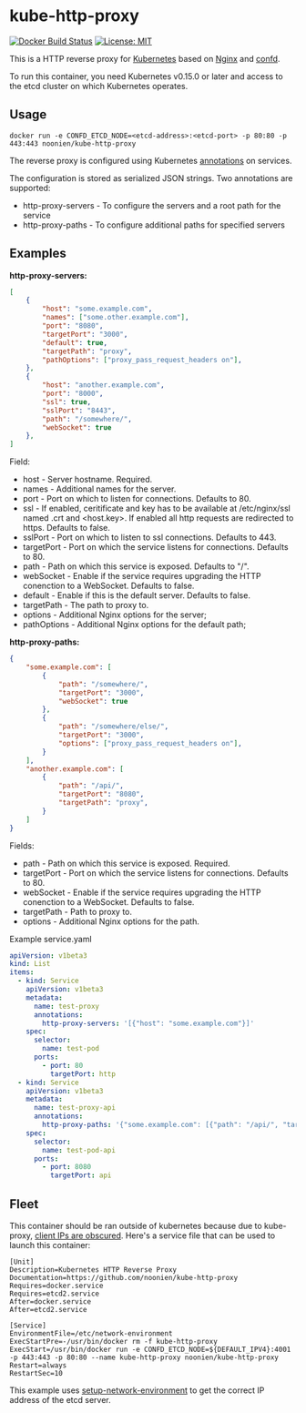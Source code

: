 kube-http-proxy
===============
[![Docker Build Status](http://hubstatus.container42.com/noonien/kube-http-proxy)](https://registry.hub.docker.com/u/noonien/kube-http-proxy)
[![License: MIT](http://img.shields.io/badge/license-MIT-blue.svg?style=flat-square)](https://github.com/noonien/kube-http-proxy/blob/master/LICENSE)

This is a HTTP reverse proxy for [Kubernetes](https://github.com/GoogleCloudPlatform/kubernetes)
based on [Nginx](http://nginx.org/) and [confd](https://github.com/kelseyhightower/confd).

To run this container, you need Kubernetes v0.15.0 or later and access to the etcd
cluster on which Kubernetes operates.


Usage
-----

    docker run -e CONFD_ETCD_NODE=<etcd-address>:<etcd-port> -p 80:80 -p 443:443 noonien/kube-http-proxy

The reverse proxy is configured using Kubernetes [annotations](https://github.com/GoogleCloudPlatform/kubernetes/blob/master/docs/annotations.md)
on services.


The configuration is stored as serialized JSON strings. Two annotations are supported:

  - http-proxy-servers - To configure the servers and a root path for the service
  - http-proxy-paths - To configure additional paths for specified servers


Examples
--------

**http-proxy-servers:**
```json
[
    {
        "host": "some.example.com",
        "names": ["some.other.example.com"],
        "port": "8080",
        "targetPort": "3000",
        "default": true,
        "targetPath": "proxy",
        "pathOptions": ["proxy_pass_request_headers on"],
    },
    {
        "host": "another.example.com",
        "port": "8000",
        "ssl": true,
        "sslPort": "8443",
        "path": "/somewhere/",
        "webSocket": true
    },
]
```

Field:
  - host - Server hostname. Required.
  - names - Additional names for the server.
  - port - Port on which to listen for connections. Defaults to 80.
  - ssl - If enabled, ceritificate and key has to be available at /etc/nginx/ssl named <host>.crt and <host.key>. If enabled all http requests are redirected to https. Defaults to false.
  - sslPort - Port on which to listen to ssl connections. Defaults to 443.
  - targetPort - Port on which the service listens for connections. Defaults to 80.
  - path - Path on which this service is exposed. Defaults to "/".
  - webSocket - Enable if the service requires upgrading the HTTP conenction to a WebSocket. Defaults to false.
  - default - Enable if this is the default server. Defaults to false.
  - targetPath - The path to proxy to.
  - options - Additional Nginx options for the server;
  - pathOptions - Additional Nginx options for the default path;



**http-proxy-paths:**
```json
{
    "some.example.com": [
        {
            "path": "/somewhere/",
            "targetPort": "3000",
            "webSocket": true
        },
        {
            "path": "/somewhere/else/",
            "targetPort": "3000",
            "options": ["proxy_pass_request_headers on"],
        }
    ],
    "another.example.com": [
        {
            "path": "/api/",
            "targetPort": "8080",
            "targetPath": "proxy",
        }
    ]
}
```

Fields:
  - path - Path on which this service is exposed. Required.
  - targetPort - Port on which the service listens for connections. Defaults to 80.
  - webSocket - Enable if the service requires upgrading the HTTP conenction to a WebSocket. Defaults to false.
  - targetPath - Path to proxy to.
  - options - Additional Nginx options for the path.


Example service.yaml
```yaml
apiVersion: v1beta3
kind: List
items:
  - kind: Service
    apiVersion: v1beta3
    metadata:
      name: test-proxy
      annotations:
        http-proxy-servers: '[{"host": "some.example.com"}]'
    spec:
      selector:
        name: test-pod
      ports:
        - port: 80
          targetPort: http
  - kind: Service
    apiVersion: v1beta3
    metadata:
      name: test-proxy-api
      annotations:
        http-proxy-paths: '{"some.example.com": [{"path": "/api/", "targetPort": 8080}]}'
    spec:
      selector:
        name: test-pod-api
      ports:
        - port: 8080
          targetPort: api
```


Fleet
-----

This container should be ran outside of kubernetes because due to kube-proxy,
[client IPs are obscured](https://github.com/GoogleCloudPlatform/kubernetes/blob/master/docs/services.md#shortcomings).
Here's a service file that can be used to launch this container:

```
[Unit]
Description=Kubernetes HTTP Reverse Proxy
Documentation=https://github.com/noonien/kube-http-proxy
Requires=docker.service
Requires=etcd2.service
After=docker.service
After=etcd2.service

[Service]
EnvironmentFile=/etc/network-environment
ExecStartPre=-/usr/bin/docker rm -f kube-http-proxy
ExecStart=/usr/bin/docker run -e CONFD_ETCD_NODE=${DEFAULT_IPV4}:4001 -p 443:443 -p 80:80 --name kube-http-proxy noonien/kube-http-proxy
Restart=always
RestartSec=10
```

This example uses [setup-network-environment](https://github.com/kelseyhightower/setup-network-environment)
to get the correct IP address of the etcd server.
